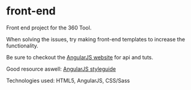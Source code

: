 # front-end
Front end project for the 360 Tool.

<p>When solving the issues, try making front-end templates to increase the functionality. </p>
<p>Be sure to checkout the <a href="https://angularjs.org/">AngularJS website</a> for api and tuts. </p>
<p>Good resource aswell: <a href="https://github.com/johnpapa/angular-styleguide"> AngularJS styleguide</a></p>
<p>Technologies used: HTML5, AngularJS, CSS/Sass</p>
